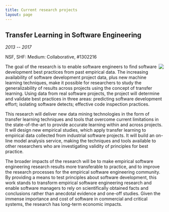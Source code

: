 ```yaml
---
title: Current research projects
layout: page
---
```


## Transfer Learning in Software Engineering

_2013 -- 2017_

NSF, SHF: Medium: Collaborative, #1302216

<img align=right src="{{site.url}}/img/nsf1v.jpg">

The goal of the research is to enable software engineers to find software development best practices from past empirical data. The increasing availability of software development project data, plus new machine learning techniques, make it possible for researchers to study the generalizability of results across projects using the concept of transfer learning. Using data from real software projects, the project will determine and validate best practices in three areas: predicting software development effort; isolating software detects; effective code inspection practices.

This research will deliver new data mining technologies in the form of transfer learning techniques and tools that overcome current limitations in the state-of-the-art to provide accurate learning within and across projects. It will design new empirical studies, which apply transfer learning to empirical data collected from industrial software projects. It will build an on-line model analysis service, making the techniques and tools available to other researchers who are investigating validity of principles for best practice.

The broader impacts of the research will be to make empirical software engineering research results more transferable to practice, and to improve the research processes for the empirical software engineering community. By providing a means to test principles about software development, this work stands to transform empirical software engineering research and enable software managers to rely on scientifically obtained facts and conclusions rather than anecdotal evidence and one-off studies. Given the immense importance and cost of software in commercial and critical systems, the research has long-term economic impacts.

